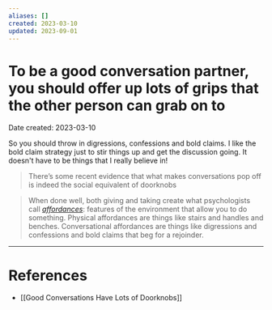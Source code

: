 ```yaml
---
aliases: []
created: 2023-03-10
updated: 2023-09-01
---
```


# To be a good conversation partner, you should offer up lots of grips that the other person can grab on to
Date created: 2023-03-10

So you should throw in digressions, confessions and bold claims. I like the bold claim strategy just to stir things up and get the discussion going. It doesn't have to be things that I really believe in!

> There’s some recent evidence that what makes conversations pop off is indeed the social equivalent of doorknobs

> When done well, both giving and taking create what psychologists call _[affordances](https://en.wikipedia.org/wiki/Affordance)_: features of the environment that allow you to do something. Physical affordances are things like stairs and handles and benches. Conversational affordances are things like digressions and confessions and bold claims that beg for a rejoinder.

---
# References
* [[Good Conversations Have Lots of Doorknobs]]